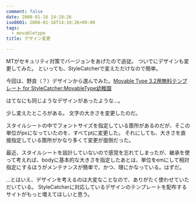 ```yaml
---
comment: false
date: 2008-01-16 14:19:26
iso8601: 2008-01-16T14:19:26+09:00
tags:
  - movabletype
title: デザイン変更

---
```


MTがセキュリティ対策でバージョンをあげたので追従。
ついでにデザインも変更してみた。
といっても、StyleCatcherで変えただけなので簡単。

今回は、野良（？）デザインから選んでみた。<a href="http://syoboi.com/MovableType.html">Movable Type 3.2用無料テンプレート for StyleCatcher:MovableType幼稚園</a>

はてなにも同じようなデザインがあったような…。

少し変えたところがある。
文字の大きさを変更したのだ。

スタイルシートの中でフォントサイズを指定している箇所があるのだが、そこの単位がpxになっていたのを、すべてptに変更した。
それにしても、大きさを直接指定している箇所がかなり多くて変更が面倒だった。

最近、スタイルシートを設計していないので感覚を忘れてしまったが、継承を使って考えれば、bodyに基本的な大きさを指定したあとは、単位をemにして相対指定にするほうがメンテナンスが簡単で、かつ、理にかなっている。はずだ。

…とはいえ、デザインを考えるのは大変なことなので、ありがたく使わせていただいている。
StyleCatcherに対応しているデザインのテンプレートを配布するサイトがもっと増えてほしいと思う。
